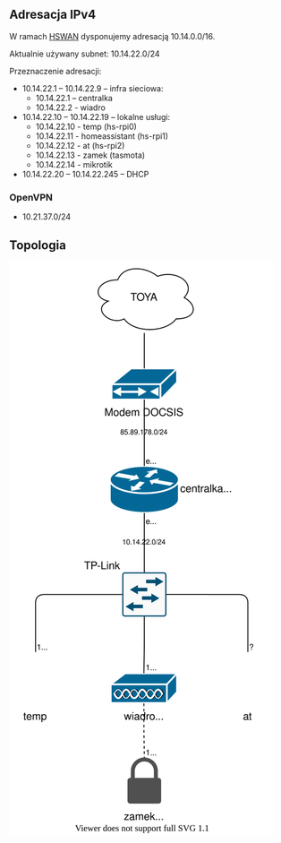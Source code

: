 ## Adresacja IPv4
W ramach [HSWAN](https://wiki.hackerspace.pl/projects:hswan) dysponujemy adresacją 10.14.0.0/16.

Aktualnie używany subnet: 10.14.22.0/24

Przeznaczenie adresacji:
* 10.14.22.1 – 10.14.22.9 – infra sieciowa:
  - 10.14.22.1 – centralka
  - 10.14.22.2 - wiadro
* 10.14.22.10 – 10.14.22.19 – lokalne usługi:
  - 10.14.22.10 - temp (hs-rpi0)
  - 10.14.22.11 - homeassistant (hs-rpi1)
  - 10.14.22.12 - at (hs-rpi2)
  - 10.14.22.13 - zamek (tasmota)
  - 10.14.22.14 - mikrotik
* 10.14.22.20 – 10.14.22.245 – DHCP

### OpenVPN
* 10.21.37.0/24

## Topologia
![Topologia sieci](https://raw.githubusercontent.com/hakierspejs/wiki/master/media-w-wiki/HS-schemat.svg)
